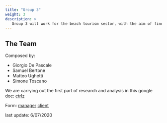 ```yaml
---
title: "Group 3"
weight: 3
description: >
   Group 3 will work for the beach tourism sector, with the aim of finding a solution for exhibitors (and with exhibitors) regarding the post-covid-19 situation.
---
```

## The Team

Composed by:

*  Giorgio De Pascale
* Samuel Bertone
* Matteo Ughetti
* Simone Toscano

We are carrying out the first part of research and analysis in this google doc:
 [ctrlz](https://docs.google.com/document/d/1XhLytTcvSsWZowFdqiQb2_gNdG7TZPhLw9nEW11fZy8/edit)

Form:
[manager](https://docs.google.com/forms/d/1sAVWpAj_6NK5PwagK8m--fgnN5bUDQZb-rgUeJO7914/edit)
[client](https://docs.google.com/forms/d/1zupNG-p0gjwk1-7bLX319rEXHPsURqdiZBb4whhFevI/edit)

last update: 6/07/2020
